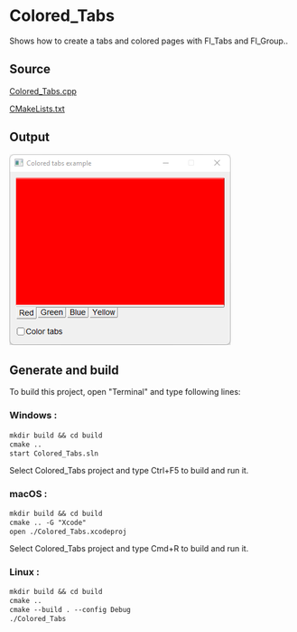 # Colored_Tabs

Shows how to create a tabs and colored pages with Fl_Tabs and Fl_Group..

## Source

[Colored_Tabs.cpp](Colored_Tabs.cpp)

[CMakeLists.txt](CMakeLists.txt)

## Output

![output](../../../docs/Pictures/Examples/Colored_Tabs.png)

## Generate and build

To build this project, open "Terminal" and type following lines:

### Windows :

``` shell
mkdir build && cd build
cmake .. 
start Colored_Tabs.sln
```

Select Colored_Tabs project and type Ctrl+F5 to build and run it.

### macOS :

``` shell
mkdir build && cd build
cmake .. -G "Xcode"
open ./Colored_Tabs.xcodeproj
```

Select Colored_Tabs project and type Cmd+R to build and run it.

### Linux :

``` shell
mkdir build && cd build
cmake .. 
cmake --build . --config Debug
./Colored_Tabs
```
